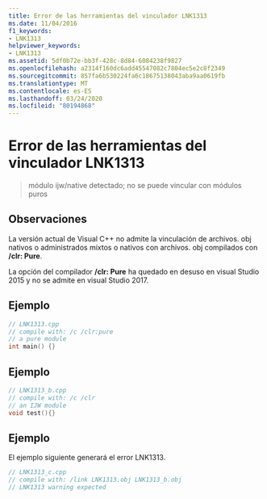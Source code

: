 ```yaml
---
title: Error de las herramientas del vinculador LNK1313
ms.date: 11/04/2016
f1_keywords:
- LNK1313
helpviewer_keywords:
- LNK1313
ms.assetid: 5df0b72e-bb3f-428c-8d84-6084238f9827
ms.openlocfilehash: a2314f160dc6add45547082c7804ec5e2c8f2349
ms.sourcegitcommit: 857fa6b530224fa6c18675138043aba9aa0619fb
ms.translationtype: MT
ms.contentlocale: es-ES
ms.lasthandoff: 03/24/2020
ms.locfileid: "80194868"
---
```

# <a name="linker-tools-error-lnk1313"></a>Error de las herramientas del vinculador LNK1313

> módulo ijw/native detectado; no se puede vincular con módulos puros

## <a name="remarks"></a>Observaciones

La versión actual de Visual C++ no admite la vinculación de archivos. obj nativos o administrados mixtos o nativos con archivos. obj compilados con **/clr: Pure**.

La opción del compilador **/clr: Pure** ha quedado en desuso en visual Studio 2015 y no se admite en visual Studio 2017.

## <a name="example"></a>Ejemplo

```cpp
// LNK1313.cpp
// compile with: /c /clr:pure
// a pure module
int main() {}
```

## <a name="example"></a>Ejemplo

```cpp
// LNK1313_b.cpp
// compile with: /c /clr
// an IJW module
void test(){}
```

## <a name="example"></a>Ejemplo

El ejemplo siguiente generará el error LNK1313.

```cpp
// LNK1313_c.cpp
// compile with: /link LNK1313.obj LNK1313_b.obj
// LNK1313 warning expected
```
